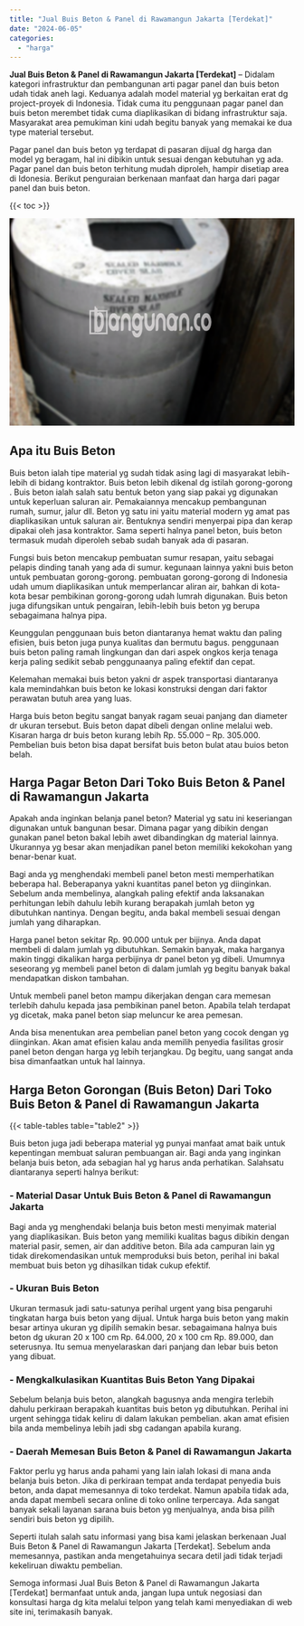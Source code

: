 ```yaml
---
title: "Jual Buis Beton & Panel di Rawamangun Jakarta [Terdekat]"
date: "2024-06-05"
categories: 
  - "harga"
---
```


**Jual Buis Beton & Panel di Rawamangun Jakarta \[Terdekat\]** – Didalam kategori infrastruktur dan pembangunan arti pagar panel dan buis beton udah tidak aneh lagi. Keduanya adalah model material yg berkaitan erat dg project-proyek di Indonesia. Tidak cuma itu penggunaan pagar panel dan buis beton merembet tidak cuma diaplikasikan di bidang infrastruktur saja. Masyarakat area pemukiman kini udah begitu banyak yang memakai ke dua type material tersebut.

Pagar panel dan buis beton yg terdapat di pasaran dijual dg harga dan model yg beragam, hal ini dibikin untuk sesuai dengan kebutuhan yg ada. Pagar panel dan buis beton terhitung mudah diproleh, hampir disetiap area di Idonesia. Berikut penguraian berkenaan manfaat dan harga dari pagar panel dan buis beton.

{{< toc >}}

![Jual Buis Beton & Panel di Rawamangun Jakarta [Terdekat]](/images/jual-panel-buis-beton-murah-02.png)

## Apa itu Buis Beton

Buis beton ialah tipe material yg sudah tidak asing lagi di masyarakat lebih-lebih di bidang kontraktor. Buis beton lebih dikenal dg istilah gorong-gorong . Buis beton ialah salah satu bentuk beton yang siap pakai yg digunakan untuk keperluan saluran air. Pemakaiannya mencakup pembangunan rumah, sumur, jalur dll. Beton yg satu ini yaitu material modern yg amat pas diaplikasikan untuk saluran air. Bentuknya sendiri menyerpai pipa dan kerap dipakai oleh jasa kontraktor. Sama seperti halnya panel beton, buis beton termasuk mudah diperoleh sebab sudah banyak ada di pasaran.

Fungsi buis beton mencakup pembuatan sumur resapan, yaitu sebagai pelapis dinding tanah yang ada di sumur. kegunaan lainnya yakni buis beton untuk pembuatan gorong-gorong. pembuatan gorong-gorong di Indonesia udah umum diaplikasikan untuk memperlancar aliran air, bahkan di kota-kota besar pembikinan gorong-gorong udah lumrah digunakan. Buis beton juga difungsikan untuk pengairan, lebih-lebih buis beton yg berupa sebagaimana halnya pipa.

Keunggulan penggunaan buis beton diantaranya hemat waktu dan paling efisien, buis beton juga punya kualitas dan bermutu bagus. penggunaan buis beton paling ramah lingkungan dan dari aspek ongkos kerja tenaga kerja paling sedikit sebab penggunaanya paling efektif dan cepat.

Kelemahan memakai buis beton yakni dr aspek transportasi diantaranya kala memindahkan buis beton ke lokasi konstruksi dengan dari faktor perawatan butuh area yang luas.

Harga buis beton begitu sangat banyak ragam seuai panjang dan diameter dr ukuran tersebut. Buis beton dapat dibeli dengan online melalui web. Kisaran harga dr buis beton kurang lebih Rp. 55.000 – Rp. 305.000. Pembelian buis beton bisa dapat bersifat buis beton bulat atau buios beton belah.

## Harga Pagar Beton Dari Toko Buis Beton & Panel di Rawamangun Jakarta

Apakah anda inginkan belanja panel beton? Material yg satu ini keseriangan digunakan untuk bangunan besar. Dimana pagar yang dibikin dengan gunakan panel beton bakal lebih awet dibandingkan dg material lainnya. Ukurannya yg besar akan menjadikan panel beton memiliki kekokohan yang benar-benar kuat.

Bagi anda yg menghendaki membeli panel beton mesti memperhatikan beberapa hal. Beberapanya yakni kuantitas panel beton yg diinginkan. Sebelum anda membelinya, alangkah paling efektif anda laksanakan perhitungan lebih dahulu lebih kurang berapakah jumlah beton yg dibutuhkan nantinya. Dengan begitu, anda bakal membeli sesuai dengan jumlah yang diharapkan.

Harga panel beton sekitar Rp. 90.000 untuk per bijinya. Anda dapat membeli di dalam jumlah yg dibutuhkan. Semakin banyak, maka harganya makin tinggi dikalikan harga perbijinya dr panel beton yg dibeli. Umumnya seseorang yg membeli panel beton di dalam jumlah yg begitu banyak bakal mendapatkan diskon tambahan.

Untuk membeli panel beton mampu dikerjakan dengan cara memesan terlebih dahulu kepada jasa pembikinan panel beton. Apabila telah terdapat yg dicetak, maka panel beton siap meluncur ke area pemesan.

Anda bisa menentukan area pembelian panel beton yang cocok dengan yg diinginkan. Akan amat efisien kalau anda memilih penyedia fasilitas grosir panel beton dengan harga yg lebih terjangkau. Dg begitu, uang sangat anda bisa dimanfaatkan untuk hal lainnya.

## Harga Beton Gorongan (Buis Beton) Dari Toko Buis Beton & Panel di Rawamangun Jakarta

{{< table-tables table="table2" >}}

Buis beton juga jadi beberapa material yg punyai manfaat amat baik untuk kepentingan membuat saluran pembuangan air. Bagi anda yang inginkan belanja buis beton, ada sebagian hal yg harus anda perhatikan. Salahsatu diantaranya seperti halnya berikut:

### \- Material Dasar Untuk Buis Beton & Panel di Rawamangun Jakarta

Bagi anda yg menghendaki belanja buis beton mesti menyimak material yang diaplikasikan. Buis beton yang memiliki kualitas bagus dibikin dengan material pasir, semen, air dan additive beton. Bila ada campuran lain yg tidak direkomendasikan untuk memproduksi buis beton, perihal ini bakal membuat buis beton yg dihasilkan tidak cukup efektif.

### \- Ukuran Buis Beton

Ukuran termasuk jadi satu-satunya perihal urgent yang bisa pengaruhi tingkatan harga buis beton yang dijual. Untuk harga buis beton yang makin besar artinya ukuran yg dipilih semakin besar. sebagaimana halnya buis beton dg ukuran 20 x 100 cm Rp. 64.000, 20 x 100 cm Rp. 89.000, dan seterusnya. Itu semua menyelaraskan dari panjang dan lebar buis beton yang dibuat.

### \- Mengkalkulasikan Kuantitas Buis Beton Yang Dipakai

Sebelum belanja buis beton, alangkah bagusnya anda mengira terlebih dahulu perkiraan berapakah kuantitas buis beton yg dibutuhkan. Perihal ini urgent sehingga tidak keliru di dalam lakukan pembelian. akan amat efisien bila anda membelinya lebih jadi sbg cadangan apabila kurang.

### \- Daerah Memesan Buis Beton & Panel di Rawamangun Jakarta

Faktor perlu yg harus anda pahami yang lain ialah lokasi di mana anda belanja buis beton. Jika di perkiraan tempat anda terdapat penyedia buis beton, anda dapat memesannya di toko terdekat. Namun apabila tidak ada, anda dapat membeli secara online di toko online terpercaya. Ada sangat banyak sekali layanan sarana buis beton yg menjualnya, anda bisa pilih sendiri buis beton yg dipilih.

Seperti itulah salah satu informasi yang bisa kami jelaskan berkenaan Jual Buis Beton & Panel di Rawamangun Jakarta \[Terdekat\]. Sebelum anda memesannya, pastikan anda mengetahuinya secara detil jadi tidak terjadi kekeliruan diwaktu pembelian.

Semoga informasi Jual Buis Beton & Panel di Rawamangun Jakarta \[Terdekat\] bermanfaat untuk anda, jangan lupa untuk negosiasi dan konsultasi harga dg kita melalui telpon yang telah kami menyediakan di web site ini, terimakasih banyak.
